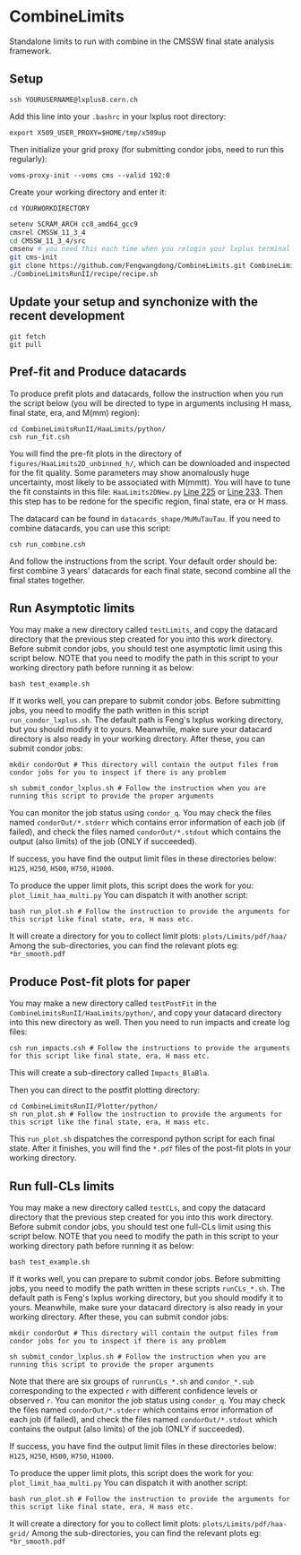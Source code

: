 # CombineLimits
Standalone limits to run with combine in the CMSSW final state analysis framework.

## Setup

```
ssh YOURUSERNAME@lxplus8.cern.ch
```

Add this line into your ``.bashrc`` in your lxplus root directory:
```
export X509_USER_PROXY=$HOME/tmp/x509up
```

Then initialize your grid proxy (for submitting condor jobs, need to run this regularly):
```
voms-proxy-init --voms cms --valid 192:0
```

Create your working directory and enter it:
```
cd YOURWORKDIRECTORY
```

```bash
setenv SCRAM_ARCH cc8_amd64_gcc9
cmsrel CMSSW_11_3_4
cd CMSSW_11_3_4/src
cmsenv # you need this each time when you relogin your lxplus terminal
git cms-init
git clone https://github.com/Fengwangdong/CombineLimits.git CombineLimitsRunII -b feng-branch
./CombineLimitsRunII/recipe/recipe.sh
```

## Update your setup and synchonize with the recent development
```
git fetch
git pull
```

## Pref-fit and Produce datacards
To produce prefit plots and datacards, follow the instruction when you run the script below (you will be directed to type in arguments inclusing H mass, final state, era, and M(mm) region): 
```
cd CombineLimitsRunII/HaaLimits/python/
csh run_fit.csh
```

You will find the pre-fit plots in the directory of ``figures/HaaLimits2D_unbinned_h/``, which can be downloaded and inspected for the fit quality. 
Some parameters may show anomalously huge uncertainty, most likely to be associated with M(mmtt). You will have to tune the fit constaints in 
this file: ``HaaLimits2DNew.py`` [Line 225](https://github.com/Fengwangdong/CombineLimits/blob/feng-branch/HaaLimits/python/HaaLimits2DNew.py#L225) or [Line 233](https://github.com/Fengwangdong/CombineLimits/blob/feng-branch/HaaLimits/python/HaaLimits2DNew.py#L233). Then this step has to be redone for the specific region, final state, era or H mass.

The datacard can be found in ``datacards_shape/MuMuTauTau``. If you need to combine datacards, you can use this script:
```
csh run_combine.csh
```
And follow the instructions from the script. Your default order should be: first combine 3 years' datacards for each final state, second combine 
all the final states together.

## Run Asymptotic limits
You may make a new directory called ``testLimits``, and copy the datacard directory that the previous step created for you into this work directory.
Before submit condor jobs, you should test one asymptotic limit using this script below. NOTE that you need to modify the path in this script to your 
working directory path before running it as below:
```
bash test_example.sh
```

If it works well, you can prepare to submit condor jobs. Before submitting jobs, you need to modify the path written in this script ``run_condor_lxplus.sh``. The default path is Feng's lxplus working directory, but you should modify it to yours. Meanwhile, make sure your datacard 
directory is also ready in your working directory. After these, you can submit condor jobs:
```
mkdir condorOut # This directory will contain the output files from condor jobs for you to inspect if there is any problem

sh submit_condor_lxplus.sh # Follow the instruction when you are running this script to provide the proper arguments
```
You can monitor the job status using ``condor_q``.
You may check the files named ``condorOut/*.stderr`` which contains error information of each job (if failed), and check the files named ``condorOut/*.stdout`` which 
contains the output (also limits) of the job (ONLY if succeeded).

If success, you have find the output limit files in these directories below:
``H125``, ``H250``, ``H500``, ``H750``, ``H1000``.

To produce the upper limit plots, this script does the work for you:  ``plot_limit_haa_multi.py`` You can dispatch it with another script:
```
bash run_plot.sh # Follow the instruction to provide the arguments for this script like final state, era, H mass etc.
```

It will create a directory for you to collect limit plots: ``plots/Limits/pdf/haa/`` 
Among the sub-directories, you can find the relevant plots eg:  ``*br_smooth.pdf`` 

## Produce Post-fit plots for paper
You may make a new directory called ``testPostFit`` in the ``CombineLimitsRunII/HaaLimits/python/``, and copy your datacard directory into this new directory as well. Then you need to run impacts and create log files:

```
csh run_impacts.csh # Follow the instructions to provide the arguments for this script like final state, era, H mass etc.
```
This will create a sub-directory called ``Impacts_BlaBla``.

Then you can direct to the postfit plotting directory:
```
cd CombineLimitsRunII/Plotter/python/
sh run_plot.sh # Follow the instruction to provide the arguments for this script like the final state, era, H mass etc.
```

This  ``run_plot.sh`` dispatches the correspond python script for each final state. After it finishes, you will find the ``*.pdf`` files of the 
post-fit plots in your working directory.

## Run full-CLs limits
You may make a new directory called ``testCLs``, and copy the datacard directory that the previous step created for you into this work directory.
Before submit condor jobs, you should test one full-CLs limit using this script below. NOTE that you need to modify the path in this script to your 
working directory path before running it as below:
```
bash test_example.sh
```

If it works well, you can prepare to submit condor jobs. Before submitting jobs, you need to modify the path written in these scripts ``runCLs_*.sh``. The default path is Feng's lxplus working directory, but you should modify it to yours. Meanwhile, make sure your datacard 
directory is also ready in your working directory. After these, you can submit condor jobs:
```
mkdir condorOut # This directory will contain the output files from condor jobs for you to inspect if there is any problem

sh submit_condor_lxplus.sh # Follow the instruction when you are running this script to provide the proper arguments
```

Note that there are six groups of ``runrunCLs_*.sh`` and ``condor_*.sub`` corresponding to the expected ``r`` with different confidence levels or observed ``r``. 
You can monitor the job status using ``condor_q``.
You may check the files named ``condorOut/*.stderr`` which contains error information of each job (if failed), and check the files named ``condorOut/*.stdout`` which 
contains the output (also limits) of the job (ONLY if succeeded).

If success, you have find the output limit files in these directories below:
``H125``, ``H250``, ``H500``, ``H750``, ``H1000``.

To produce the upper limit plots, this script does the work for you:  ``plot_limit_haa_multi.py`` You can dispatch it with another script:
```
bash run_plot.sh # Follow the instruction to provide the arguments for this script like final state, era, H mass etc.
```

It will create a directory for you to collect limit plots: ``plots/Limits/pdf/haa-grid/`` 
Among the sub-directories, you can find the relevant plots eg:  ``*br_smooth.pdf`` 
